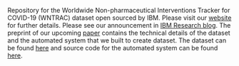 Repository for the Worldwide Non-pharmaceutical Interventions Tracker for COVID-19 (WNTRAC) dataset  open sourced by IBM. Please visit our  [website](https://ibm.github.io/wntrac/) for further details. Please see our announcement in [IBM Research blog](https://www.ibm.com/blogs/research/2020/09/covid19-npi-study/). The preprint of our upcoming [paper](https://arxiv.org/abs/2009.07057) contains the technical details of the dataset and the automated system that we built to create dataset. The dataset can be found [here](../data) and source code for the automated system can be found [here](../code).
